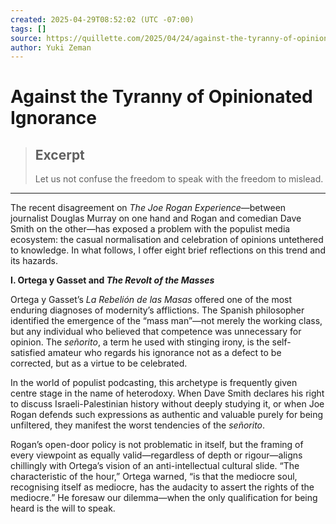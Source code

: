 ```yaml
---
created: 2025-04-29T08:52:02 (UTC -07:00)
tags: []
source: https://quillette.com/2025/04/24/against-the-tyranny-of-opinionated-ignorance-joe-rogan-douglas-murray/
author: Yuki Zeman
---
```


# Against the Tyranny of Opinionated Ignorance

> ## Excerpt
> Let us not confuse the freedom to speak with the freedom to mislead.

---
The recent disagreement on _The Joe Rogan Experience_—between journalist Douglas Murray on one hand and Rogan and comedian Dave Smith on the other—has exposed a problem with the populist media ecosystem: the casual normalisation and celebration of opinions untethered to knowledge. In what follows, I offer eight brief reflections on this trend and its hazards.

**I. Ortega y Gasset and _The Revolt of the Masses_**

Ortega y Gasset’s _La Rebelión de las Masas_ offered one of the most enduring diagnoses of modernity’s afflictions. The Spanish philosopher identified the emergence of the “mass man”—not merely the working class, but any individual who believed that competence was unnecessary for opinion. The _señorito_, a term he used with stinging irony, is the self-satisfied amateur who regards his ignorance not as a defect to be corrected, but as a virtue to be celebrated.

In the world of populist podcasting, this archetype is frequently given centre stage in the name of heterodoxy. When Dave Smith declares his right to discuss Israeli-Palestinian history without deeply studying it, or when Joe Rogan defends such expressions as authentic and valuable purely for being unfiltered, they manifest the worst tendencies of the _señorito_.

Rogan’s open-door policy is not problematic in itself, but the framing of every viewpoint as equally valid—regardless of depth or rigour—aligns chillingly with Ortega’s vision of an anti-intellectual cultural slide. “The characteristic of the hour,” Ortega warned, “is that the mediocre soul, recognising itself as mediocre, has the audacity to assert the rights of the mediocre.” He foresaw our dilemma—when the only qualification for being heard is the will to speak.
